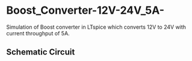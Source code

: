 # Boost_Converter-12V-24V_5A-
Simulation of Boost converter in LTspice which converts 12V to 24V with current throughput of 5A.
## Schematic Circuit 
